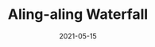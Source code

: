 ---
layout: post
title: "Aling-aling Waterfall"
description: "Aling-aling waterfall description"
location: 'Singaraja'
province: 'Bali'
mdpl: ~1000
picture: '/images/adventure/rinjani/20210529_103137.jpg'
hikingdate: 'april 2021'
nfi: false
date: 2021-05-15
summit: true
categories: 'hiking'
inreview: true
tags: [waterfall, adventure, hiking]
permalink: /aling
comments: true
share: true
hidden: true
---